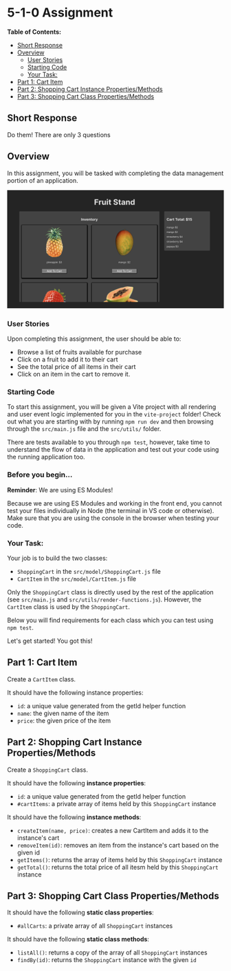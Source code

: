 # 5-1-0 Assignment

**Table of Contents:**
- [Short Response](#short-response)
- [Overview](#overview)
  - [User Stories](#user-stories)
  - [Starting Code](#starting-code)
  - [Your Task:](#your-task)
- [Part 1: Cart Item](#part-1-cart-item)
- [Part 2: Shopping Cart Instance Properties/Methods](#part-2-shopping-cart-instance-propertiesmethods)
- [Part 3: Shopping Cart Class Properties/Methods](#part-3-shopping-cart-class-propertiesmethods)


## Short Response

Do them! There are only 3 questions

## Overview

In this assignment, you will be tasked with completing the data management portion of an application.

![a fruit stand application with an inventory and a cart. users can add items to the cart which shows the total price.](./images/final-app.png)

### User Stories 

Upon completing this assignment, the user should be able to:
* Browse a list of fruits available for purchase
* Click on a fruit to add it to their cart
* See the total price of all items in their cart
* Click on an item in the cart to remove it.

### Starting Code

To start this assignment, you will be given a Vite project with all rendering and user event logic implemented for you in the `vite-project` folder! Check out what you are starting with by running `npm run dev` and then browsing through the `src/main.js` file and the `src/utils/` folder.

There are tests available to you through `npm test`, however, take time to understand the flow of data in the application and test out your code using the running application too.

### Before you begin...

**Reminder**: We are using ES Modules!

Because we are using ES Modules and working in the front end, you cannot test your files individually in Node (the terminal in VS code or otherwise). Make sure that you are using the console in the browser when testing your code.

### Your Task:

Your job is to build the two classes:
* `ShoppingCart` in the `src/model/ShoppingCart.js` file
* `CartItem` in the `src/model/CartItem.js` file

Only the `ShoppingCart` class is directly used by the rest of the application (see `src/main.js` and `src/utils/render-functions.js`). However, the `CartItem` class is used by the `ShoppingCart`.

Below you will find requirements for each class which you can test using `npm test`. 

Let's get started! You got this!

## Part 1: Cart Item

Create a `CartItem` class.

It should have the following instance properties:
- `id`: a unique value generated from the getId helper function
- `name`: the given name of the item
- `price`: the given price of the item

## Part 2: Shopping Cart Instance Properties/Methods

Create a `ShoppingCart` class.

It should have the following **instance properties**:
- `id`: a unique value generated from the getId helper function
- `#cartItems`: a private array of items held by this `ShoppingCart` instance

It should have the following **instance methods**:
- `createItem(name, price)`: creates a new CartItem and adds it to the instance's cart
- `removeItem(id)`: removes an item from the instance's cart based on the given id
- `getItems()`: returns the array of items held by this `ShoppingCart` instance
- `getTotal()`: returns the total price of all itesm held by this `ShoppingCart` instance

## Part 3: Shopping Cart Class Properties/Methods

It should have the following **static class properties**:
- `#allCarts`: a private array of all `ShoppingCart` instances

It should have the following **static class methods**:
- `listAll()`: returns a copy of the array of all `ShoppingCart` instances 
- `findBy(id)`: returns the `ShoppingCart` instance with the given `id`


